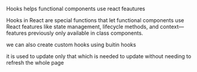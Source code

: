 Hooks helps functional components use react feautures 


Hooks in React are special functions that let functional components use React features like state management, lifecycle methods, and context—features previously only available in class components.

we can also create custom hooks using buitin hooks

it is used to update only that which is needed to update without needing to refresh the whole page 